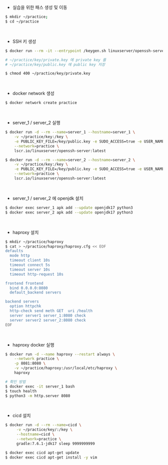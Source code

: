  - 실습을 위한 패스 생성 및 이동

```Bash
$ mkdir ~/practice;
$ cd ~/practice
```

<br/>

 - SSH 키 생성
```Bash
$ docker run --rm -it --entrypoint /keygen.sh linuxserver/openssh-server

# ~/practice/key/private.key 에 private key 를
# ~/practice/key/public.key 에 public key 저장

$ chmod 400 ~/practice/key/private.key
```

<br/>

 - docker network 생성

```Bash
$ docker network create practice
```

<br/>

 - server_1 / server_2 실행

```Bash
$ docker run -d --rm --name=server_1 --hostname=server_1 \
    -v ~/practice/key:/key \
    -e PUBLIC_KEY_FILE=/key/public.key -e SUDO_ACCESS=true -e USER_NAME=user  \
    --network=practice \
    lscr.io/linuxserver/openssh-server:latest

$ docker run -d --rm --name=server_2 --hostname=server_2 \
    -v ~/practice/key:/key \
    -e PUBLIC_KEY_FILE=/key/public.key -e SUDO_ACCESS=true -e USER_NAME=user  \
    --network=practice \
    lscr.io/linuxserver/openssh-server:latest
```

<br/>

 - server_1 / server_2 에 openjdk 설치

```Bash
$ docker exec server_1 apk add --update openjdk17 python3
$ docker exec server_2 apk add --update openjdk17 python3
```

<br/>

 - haproxy 설치

```Bash
$ mkdir ~/practice/haproxy
$ cat > ~/practice/haproxy/haproxy.cfg << EOF
defaults
  mode http
  timeout client 10s
  timeout connect 5s
  timeout server 10s
  timeout http-request 10s

frontend frontend
  bind 0.0.0.0:8080
  default_backend servers

backend servers
  option httpchk
  http-check send meth GET  uri /health
  server server1 server_1:8080 check
  server server2 server_2:8080 check
EOF
```

<br/>

 - haproxy docker 실행

```Bash
$ docker run -d --name haproxy --restart always \
    --network practice \
    -p 8081:8080 \
    -v ~/practice/haproxy:/usr/local/etc/haproxy \
    haproxy

# 확인 방법
$ docker exec -it server_1 bash
$ touch health
$ python3 -m http.server 8080
```

<br/>

 - cicd 설치

```Bash
$ docker run -d --rm --name=cicd \
     -v ~/practice/key/:/key \
     --hostname=cicd \
     --network=practice \
     gradle:7.6.1-jdk17 sleep 9999999999

$ docker exec cicd apt-get update
$ docker exec cicd apt-get install -y vim
```